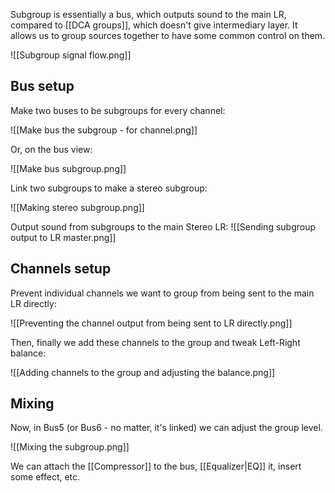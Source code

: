 Subgroup is essentially a bus, which outputs sound to the main LR, compared to [[DCA groups]], which doesn't give intermediary layer. 
It allows us to group sources together to have some common control on them.

![[Subgroup signal flow.png]]


## Bus setup

Make two buses to be subgroups for every channel:

![[Make bus the subgroup - for channel.png]]

Or, on the bus view:

![[Make bus subgroup.png]]

Link two subgroups to make a stereo subgroup:

![[Making stereo subgroup.png]]

Output sound from subgroups to the main Stereo LR:
![[Sending subgroup output to LR master.png]]

## Channels setup

Prevent individual channels we want to  group from being sent to the main LR directly:

![[Preventing the channel output from being sent to LR directly.png]]

Then, finally we add these channels to the group and tweak Left-Right balance:

![[Adding channels to the group and adjusting the balance.png]]

## Mixing

Now, in Bus5 (or Bus6 - no matter, it's linked) we can adjust the group level.

![[Mixing the subgroup.png]]

We can attach the [[Compressor]] to the bus, [[Equalizer|EQ]] it, insert some effect, etc.

